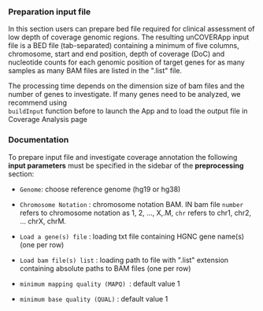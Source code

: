 ### Preparation input file 
In this section users can prepare bed file required for clinical 
assessment of low depth of coverage genomic regions. 
The resulting unCOVERApp input file is a BED file (tab-separated) containing a 
minimum of five columns, chromosome, start and end position, depth of coverage 
(DoC) and  nucleotide counts for each genomic position of target genes for as
many samples as many BAM files are listed in the ".list" file.


The processing time depends on the dimension size of bam files and the number of
genes to investigate. If many genes need to be analyzed, we recommend using  
`buildInput` function before to launch  the App and to load the output file 
in Coverage Analysis page 

### Documentation 

To prepare input file and investigate coverage annotation the following 
**input parameters** must be specified in the sidebar of the **preprocessing** 
section:


- `Genome`: choose reference genome (hg19 or hg38) 

- ` Chromosome Notation ` : chromosome notation BAM. IN bam file `number` refers to chromosome 
                notation as 1, 2, ..., X,.M, `chr` refers to chr1, chr2, 
                ... chrX, chrM.

-  ` Load a gene(s) file ` : loading txt file containing HGNC gene name(s)
                             (one per row)

- ` Load bam file(s) list ` : loading path to file with ".list" extension containing 
                              absolute paths to BAM files (one per row)
                              
- `minimum mapping quality (MAPQ) `: default  value 1

- `minimum base quality (QUAL)` :  default value 1
